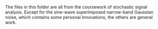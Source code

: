
The files in this folder are all from the coursework of stochastic signal analysis. Except for the sine-wave superimposed narrow-band Gaussian noise, which contains some personal innovations, the others are general work.
